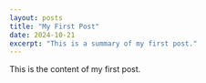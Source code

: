 ```yaml
---
layout: posts
title: "My First Post"
date: 2024-10-21
excerpt: "This is a summary of my first post."
---
```


This is the content of my first post.
